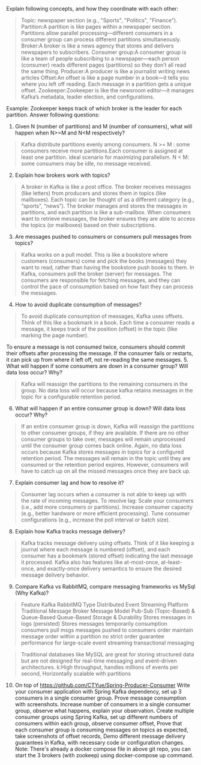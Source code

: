 Explain following concepts, and how they coordinate with each other:
>Topic:  newspaper section (e.g., "Sports", "Politics", "Finance").
Partition:A partition is like pages within a newspaper section. Partitions allow parallel processing—different consumers in a consumer group can process different partitions simultaneously.
Broker:A broker is like a news agency that stores and delivers newspapers to subscribers.
Consumer group:A consumer group is like a team of people subscribing to a newspaper—each person (consumer) reads different pages (partitions) so they don’t all read the same thing.
Producer:A producer is like a journalist writing news articles
Offset:An offset is like a page number in a book—it tells you where you left off reading. Each message in a partition gets a unique offset.
Zookeeper:Zookeeper is like the newsroom editor—it manages Kafka’s metadata, leader election, and configurations.


Example: Zookeeper keeps track of which broker is the leader for each partition.
Answer following questions:
1. Given N (number of partitions) and M (number of consumers), what will happen when N>=M and N<M
   respectively?
> Kafka distribute partitions evenly among consumers. N >= M : some consumers receive more partitions.Each consumer is assigned at least one partition. ideal scenario for maximizing parallelism.
> N < M: some consumers may be idle, no message received.
2. Explain how brokers work with topics?
> A broker in Kafka is like a post office. The broker receives messages (like letters) from producers and stores them in topics (like mailboxes). Each topic can be thought of as a different category (e.g., “sports”, “news”). The broker manages and stores the messages in partitions, and each partition is like a sub-mailbox.
>When consumers want to retrieve messages, the broker ensures they are able to access the topics (or mailboxes) based on their subscriptions.
3. Are messages pushed to consumers or consumers pull messages from topics?
>Kafka works on a pull model. This is like a bookstore where customers (consumers) come and pick the books (messages) they want to read, rather than having the bookstore push books to them.
>In Kafka, consumers poll the broker (server) for messages. The consumers are responsible for fetching messages, and they can control the pace of consumption based on how fast they can process the messages.
4. How to avoid duplicate consumption of messages?
> To avoid duplicate consumption of messages, Kafka uses offsets. Think of this like a bookmark in a book. Each time a consumer reads a message, it keeps track of the position (offset) in the topic (like marking the page number).

To ensure a message is not consumed twice, consumers should commit their offsets after processing the message. If the consumer fails or restarts, it can pick up from where it left off, not re-reading the same messages.
5. What will happen if some consumers are down in a consumer group? Will data loss occur? Why?
> Kafka will reassign the partitions to the remaining consumers in the group. No data loss will occur because kafka retains messages in the topic for a configurable retention period.
6. What will happen if an entire consumer group is down? Will data loss occur? Why?
>If an entire consumer group is down, Kafka will reassign the partitions to other consumer groups, if they are available. If there are no other consumer groups to take over, messages will remain unprocessed until the consumer group comes back online.
> Again, no data loss occurs because Kafka stores messages in topics for a configured retention period. The messages will remain in the topic until they are consumed or the retention period expires.
> However, consumers will have to catch up on all the missed messages once they are back up.
7. Explain consumer lag and how to resolve it?
> Consumer lag occurs when a consumer is not able to keep up with the rate of incoming messages.
>To resolve lag:
Scale your consumers (i.e., add more consumers or partitions).
Increase consumer capacity (e.g., better hardware or more efficient processing).
Tune consumer configurations (e.g., increase the poll interval or batch size).
8. Explain how Kafka tracks message delivery?
> Kafka tracks message delivery using offsets. Think of it like keeping a journal where each message is numbered (offset), and each consumer has a bookmark (stored offset) indicating the last message it processed.
> Kafka also has features like at-most-once, at-least-once, and exactly-once delivery semantics to ensure the desired message delivery behavior.
9. Compare Kafka vs RabbitMQ, compare messaging frameworks vs MySql (Why Kafka)?
>   Feature 	            Kafka	                                RabbitMQ
>    Type	                Distributed Event Streaming Platform	Traditional Message Broker
>    Message Model	        Pub-Sub (Topic-Based) & Queue-Based	    Queue-Based
>   Storage & Durability	Stores messages in logs (persisted)	Stores messages temporarily 
>  consumption              consumers pull msgs                     messages pushed to consumers
>  order                    maintain message order within a partition no strict order guarantee
>  performance              for large-scale event streaming         transactional messaging

> Traditional databases like MySQL are great for storing structured data but are not designed for real-time messaging and event-driven architectures. k:High throughput, handles millions of events per second, Horizontally scalable with partitions
10. On top of https://github.com/CTYue/Spring-Producer-Consumer
    Write your consumer application with Spring Kafka dependency, set up 3 consumers in a single
    consumer group.
    Prove message consumption with screenshots.
    Increase number of consumers in a single consumer group, observe what happens, explain your
    observation.
    Create multiple consumer groups using Spring Kafka, set up different numbers of consumers within
    each group, observe consumer offset,
    Prove that each consumer group is consuming messages on topics as expected, take screenshots of
    offset records,
    Demo different message delivery guarantees in Kafka, with necessary code or configuration changes.
    Note: There's already a docker compose file in above git repo, you can start the 3 brokers (with
    zookeep) using docker-compose up command.